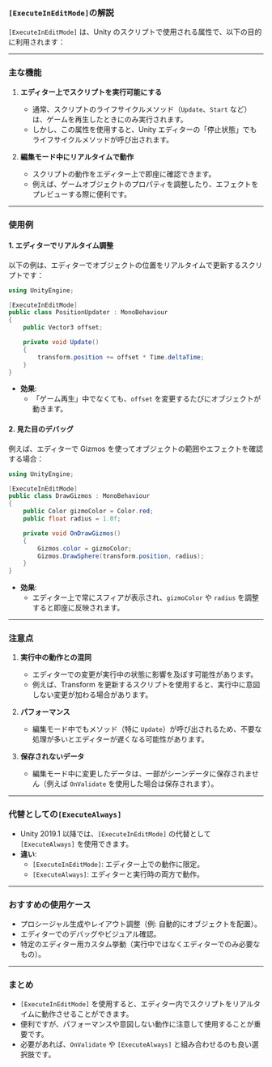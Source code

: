 ### **`[ExecuteInEditMode]`の解説**

`[ExecuteInEditMode]` は、Unity のスクリプトで使用される属性で、以下の目的に利用されます：

---

### **主な機能**
1. **エディター上でスクリプトを実行可能にする**
   - 通常、スクリプトのライフサイクルメソッド（`Update`、`Start` など）は、ゲームを再生したときにのみ実行されます。
   - しかし、この属性を使用すると、Unity エディターの「停止状態」でもライフサイクルメソッドが呼び出されます。

2. **編集モード中にリアルタイムで動作**
   - スクリプトの動作をエディター上で即座に確認できます。
   - 例えば、ゲームオブジェクトのプロパティを調整したり、エフェクトをプレビューする際に便利です。

---

### **使用例**
#### **1. エディターでリアルタイム調整**
以下の例は、エディターでオブジェクトの位置をリアルタイムで更新するスクリプトです：

```csharp
using UnityEngine;

[ExecuteInEditMode]
public class PositionUpdater : MonoBehaviour
{
    public Vector3 offset;

    private void Update()
    {
        transform.position += offset * Time.deltaTime;
    }
}
```

- **効果**:
  - 「ゲーム再生」中でなくても、`offset` を変更するたびにオブジェクトが動きます。

#### **2. 見た目のデバッグ**
例えば、エディターで Gizmos を使ってオブジェクトの範囲やエフェクトを確認する場合：

```csharp
using UnityEngine;

[ExecuteInEditMode]
public class DrawGizmos : MonoBehaviour
{
    public Color gizmoColor = Color.red;
    public float radius = 1.0f;

    private void OnDrawGizmos()
    {
        Gizmos.color = gizmoColor;
        Gizmos.DrawSphere(transform.position, radius);
    }
}
```

- **効果**:
  - エディター上で常にスフィアが表示され、`gizmoColor` や `radius` を調整すると即座に反映されます。

---

### **注意点**
1. **実行中の動作との混同**
   - エディターでの変更が実行中の状態に影響を及ぼす可能性があります。
   - 例えば、Transform を更新するスクリプトを使用すると、実行中に意図しない変更が加わる場合があります。

2. **パフォーマンス**
   - 編集モード中でもメソッド（特に `Update`）が呼び出されるため、不要な処理が多いとエディターが遅くなる可能性があります。

3. **保存されないデータ**
   - 編集モード中に変更したデータは、一部がシーンデータに保存されません（例えば `OnValidate` を使用した場合は保存されます）。

---

### **代替としての`[ExecuteAlways]`**
- Unity 2019.1 以降では、`[ExecuteInEditMode]` の代替として `[ExecuteAlways]` を使用できます。
- **違い**:
  - `[ExecuteInEditMode]`: エディター上での動作に限定。
  - `[ExecuteAlways]`: エディターと実行時の両方で動作。

---

### **おすすめの使用ケース**
- プロシージャル生成やレイアウト調整（例: 自動的にオブジェクトを配置）。
- エディターでのデバッグやビジュアル確認。
- 特定のエディター用カスタム挙動（実行中ではなくエディターでのみ必要なもの）。

---

### **まとめ**
- `[ExecuteInEditMode]` を使用すると、エディター内でスクリプトをリアルタイムに動作させることができます。
- 便利ですが、パフォーマンスや意図しない動作に注意して使用することが重要です。
- 必要があれば、`OnValidate` や `[ExecuteAlways]` と組み合わせるのも良い選択肢です。